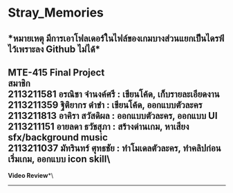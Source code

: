 # Stray_Memories
*****หมายเหตุ**
มีการเอาโฟลเดอร์ในไฟล์ของเกมบางส่วนแยกเป็นไดรฟ์ไว้เพราะลง Github ไม่ได้\***
-----------------------------------------
**MTE-415 Final Project**\
**สมาชิก**                         
2113211581  อรณิชา จำนงค์ศรี     :   เขียนโค้ด, เก็บรายละเอียดงาน\
2113211359 ฐิติยากร ดำขำ       :    เขียนโค้ด, ออกแบบตัวละคร\
2113211813 อาคิรา สวัสดิผล      :    ออกแบบตัวละคร, ออกแบบ UI\
2113211151  อายลดา ธวัชสุภา    :    สร้างด่านเกม, หาเสียง sfx/background music\
2113211037 มัทรินทร์ ศุทธชัย    :     ทำโมเดลตัวละคร, ทำคลิปก่อนเริ่มเกม, ออกแบบ icon skill\
-----------------------------------------
**Video Review***\

-----------------------------------------

